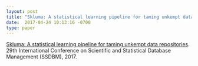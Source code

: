 ```yaml
---
layout: post
title: "Skluma: A statistical learning pipeline for taming unkempt data repositories"
date:  2017-04-24 10:13:16 -0700
type: paper
---
```

[Skluma: A statistical learning pipeline for taming unkempt data repositories](). 29th International Conference on Scientific and Statistical Database Management (SSDBM), 2017.
